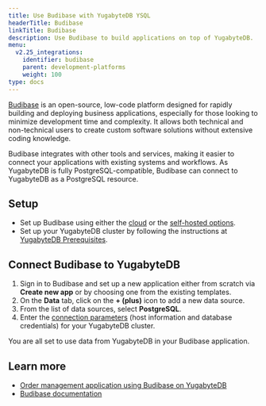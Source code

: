 ```yaml
---
title: Use Budibase with YugabyteDB YSQL
headerTitle: Budibase
linkTitle: Budibase
description: Use Budibase to build applications on top of YugabyteDB.
menu:
  v2.25_integrations:
    identifier: budibase
    parent: development-platforms
    weight: 100
type: docs
---
```


[Budibase](https://budibase.com/) is an open-source, low-code platform designed for rapidly building and deploying business applications, especially for those looking to minimize development time and complexity. It allows both technical and non-technical users to create custom software solutions without extensive coding knowledge.

Budibase integrates with other tools and services, making it easier to connect your applications with existing systems and workflows. As YugabyteDB is fully PostgreSQL-compatible, Budibase can connect to YugabyteDB as a PostgreSQL resource.

## Setup

- Set up Budibase using either the [cloud](https://account.budibase.app/) or the [self-hosted options](https://docs.budibase.com/docs/hosting-methods).
- Set up your YugabyteDB cluster by following the instructions at [YugabyteDB Prerequisites](/stable/integrations/tools/#yugabytedb-prerequisites).

## Connect Budibase to YugabyteDB

1. Sign in to Budibase and set up a new application either from scratch via **Create new app** or by choosing one from the existing templates.
1. On the **Data** tab, click on the **+ (plus)** icon to add a new data source.
1. From the list of data sources, select **PostgreSQL**.
1. Enter the [connection parameters](/stable/integrations/tools/#connection-parameters) (host information and database credentials) for your YugabyteDB cluster.

You are all set to use data from YugabyteDB in your Budibase application.

## Learn more

- [Order management application using Budibase on YugabyteDB](https://www.yugabyte.com/blog/low-code-no-code-with-budibase-and-yugabytedb/)
- [Budibase documentation](https://docs.budibase.com/docs/what-is-budibase)
